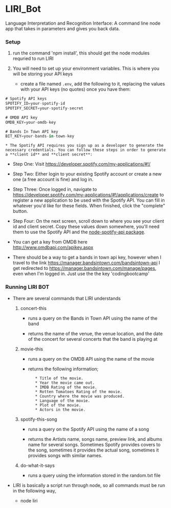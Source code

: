 # LIRI_Bot
Language Interpretation and Recognition Interface: A command line node app that takes in parameters and gives you back data.

### Setup
1. run the command 'npm install', this should get the node modules requried to run LIRI

2. You will need to set up your environment variables. This is where you will be storing your API keys

    * create a file named `.env`, add the following to it, replacing the values with your API keys (no quotes) once you have them:

```js
# Spotify API keys
SPOTIFY_ID=your-spotify-id
SPOTIFY_SECRET=your-spotify-secret

# OMDB API key
OMDB_KEY=your-omdb-key

# Bands In Town API key
BIT_KEY=your-bands-in-town-key

```

    * The Spotify API requires you sign up as a developer to generate the necessary credentials. You can follow these steps in order to generate a **client id** and **client secret**:

   * Step One: Visit <https://developer.spotify.com/my-applications/#!/>

   * Step Two: Either login to your existing Spotify account or create a new one (a free account is fine) and log in.

   * Step Three: Once logged in, navigate to <https://developer.spotify.com/my-applications/#!/applications/create> to register a new application to be used with the Spotify API. You can fill in whatever you'd like for these fields. When finished, click the "complete" button.

   * Step Four: On the next screen, scroll down to where you see your client id and client secret. Copy these values down somewhere, you'll need them to use the Spotify API and the [node-spotify-api package](https://www.npmjs.com/package/node-spotify-api).

   * You can get a key from OMDB here <http://www.omdbapi.com/apikey.aspx>

   * There should be a way to get a bands in town api key, however when I travel to the link <https://manager.bandsintown.com/bandsintown-api> I get redirected to <https://manager.bandsintown.com/manage/pages>, even when I'm logged in. Just use the the key 'codingbootcamp'

### Running LIRI BOT

* There are several commands that LIRI understands

    1. concert-this <name of band>

        * runs a query on the Bands in Town API using the name of the band

        * returns the name of the venue, the venue location, and the date of the concert for several concerts that the band is playing at

    2. movie-this <name of movie>

        * runs a query on the OMDB API using the name of the movie

        * returns the following information;

             ```
                * Title of the movie.
                * Year the movie came out.
                * IMDB Rating of the movie.
                * Rotten Tomatoes Rating of the movie.
                * Country where the movie was produced.
                * Language of the movie.
                * Plot of the movie.
                * Actors in the movie.
            ```

    3. spotify-this-song <name of song>

        * runs a query on the Spotify API using the name of a song

        * returns the Artists name, songs name, preview link, and albums name for several songs. Sometimes Spotify provides covers to the song, sometimes it provides the actual song, sometimes it provides songs with similar names.

    4. do-what-it-says

        * runs a query using the information stored in the random.txt file

* LIRI is basically a script run through node, so all commands must be run in the following way,

    * node liri <command> <query>

